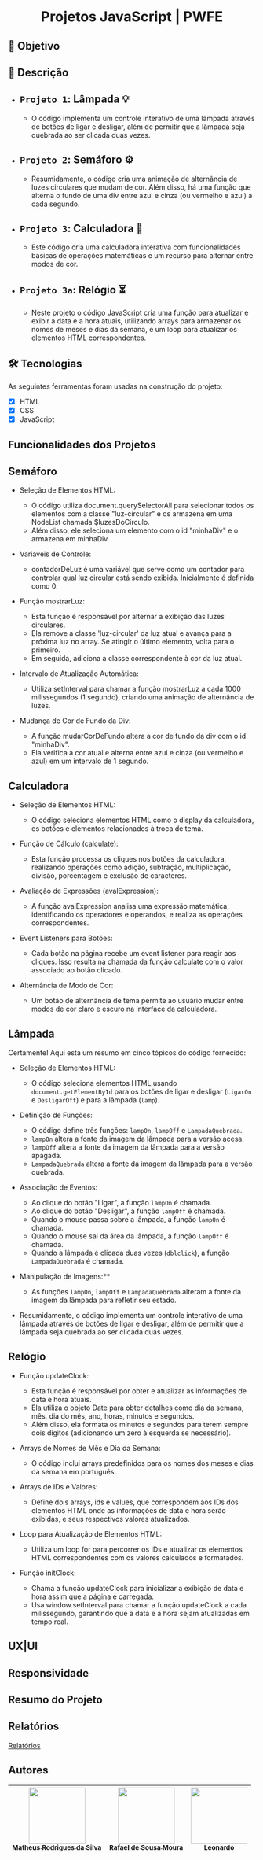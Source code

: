 <h1 align="center"> Projetos JavaScript | PWFE </h1>

<h2 id="#objetivo"> 🎯 Objetivo </h2>

<h2 id="#descricao"> 📃 Descrição </h2>

- `Projeto 1`: Lâmpada 💡
  - 
  - O código implementa um controle interativo de uma lâmpada através de botões de ligar e desligar, além de permitir que a lâmpada seja quebrada ao ser clicada duas vezes.
  
- `Projeto 2`: Semáforo ⚙
  - 
  - Resumidamente, o código cria uma animação de alternância de luzes circulares que mudam de cor. Além disso, há uma função que alterna o fundo de uma div entre azul e cinza (ou vermelho e azul) a cada segundo.
  
- `Projeto 3`: Calculadora 🧮
  - 
  - Este código cria uma calculadora interativa com funcionalidades básicas de operações matemáticas e um recurso para alternar entre modos de cor.
  
 - `Projeto 3a`: Relógio ⏳
   - 
   - Neste projeto o  código JavaScript cria uma função para atualizar e exibir a data e a hora atuais, utilizando arrays para armazenar os nomes de meses e dias da semana, e um loop para atualizar os elementos HTML correspondentes.

<h2 id="#tecnologias"> 🛠️ Tecnologias </h2>
As seguintes ferramentas foram usadas na construção do projeto:

- [x]  HTML
- [x]  CSS
- [x]  JavaScript

<h2 id="#funcionalidades"> Funcionalidades dos Projetos </h2>

## Semáforo
 - Seleção de Elementos HTML:
   - O código utiliza document.querySelectorAll para selecionar todos os elementos com a classe "luz-circular" e os armazena em uma NodeList chamada $luzesDoCirculo.
   - Além disso, ele seleciona um elemento com o id "minhaDiv" e o armazena em minhaDiv.

 - Variáveis de Controle:
   - contadorDeLuz é uma variável que serve como um contador para controlar qual luz circular está sendo exibida. Inicialmente é definida como 0.

 - Função mostrarLuz:
   - Esta função é responsável por alternar a exibição das luzes circulares.
   - Ela remove a classe 'luz-circular' da luz atual e avança para a próxima luz no array. Se atingir o último elemento, volta para o primeiro.
   - Em seguida, adiciona a classe correspondente à cor da luz atual.

 - Intervalo de Atualização Automática:
   - Utiliza setInterval para chamar a função mostrarLuz a cada 1000 milissegundos (1 segundo), criando uma animação de alternância de luzes.

 - Mudança de Cor de Fundo da Div:
   - A função mudarCorDeFundo altera a cor de fundo da div com o id "minhaDiv".
   - Ela verifica a cor atual e alterna entre azul e cinza (ou vermelho e azul) em um intervalo de 1 segundo.

## Calculadora
  - Seleção de Elementos HTML:
    - O código seleciona elementos HTML como o display da calculadora, os botões e elementos relacionados à troca de tema.

  - Função de Cálculo (calculate):
    - Esta função processa os cliques nos botões da calculadora, realizando operações como adição, subtração, multiplicação, divisão, porcentagem e exclusão de caracteres.

  - Avaliação de Expressões (avalExpression):
    - A função avalExpression analisa uma expressão matemática, identificando os operadores e operandos, e realiza as operações correspondentes.

  - Event Listeners para Botões:
    - Cada botão na página recebe um event listener para reagir aos cliques. Isso resulta na chamada da função calculate com o valor associado ao botão clicado.

  - Alternância de Modo de Cor:
    - Um botão de alternância de tema permite ao usuário mudar entre modos de cor claro e escuro na interface da calculadora.

## Lâmpada
Certamente! Aqui está um resumo em cinco tópicos do código fornecido:

 - Seleção de Elementos HTML:
   - O código seleciona elementos HTML usando `document.getElementById` para os botões de ligar e desligar (`LigarOn` e `DesligarOff`) e para a lâmpada (`lamp`).

 - Definição de Funções:
   - O código define três funções: `lampOn`, `lampOff` e `LampadaQuebrada`.
   - `lampOn` altera a fonte da imagem da lâmpada para a versão acesa.
   - `lampOff` altera a fonte da imagem da lâmpada para a versão apagada.
   - `LampadaQuebrada` altera a fonte da imagem da lâmpada para a versão quebrada.

  - Associação de Eventos:
     - Ao clique do botão "Ligar", a função `lampOn` é chamada.
     - Ao clique do botão "Desligar", a função `lampOff` é chamada.
     - Quando o mouse passa sobre a lâmpada, a função `lampOn` é chamada.
     - Quando o mouse sai da área da lâmpada, a função `lampOff` é chamada.
     - Quando a lâmpada é clicada duas vezes (`dblclick`), a função `LampadaQuebrada` é chamada.

 - Manipulação de Imagens:**
   - As funções `lampOn`, `lampOff` e `LampadaQuebrada` alteram a fonte da imagem da lâmpada para refletir seu estado.

 - Resumidamente, o código implementa um controle interativo de uma lâmpada através de botões de ligar e desligar, além de permitir que a lâmpada seja quebrada ao ser clicada duas vezes.

## Relógio
 - Função updateClock:
   - Esta função é responsável por obter e atualizar as informações de data e hora atuais.
   - Ela utiliza o objeto Date para obter detalhes como dia da semana, mês, dia do mês, ano, horas, minutos e segundos.
   - Além disso, ela formata os minutos e segundos para terem sempre dois dígitos (adicionando um zero à esquerda se necessário).

 - Arrays de Nomes de Mês e Dia da Semana:
   - O código inclui arrays predefinidos para os nomes dos meses e dias da semana em português.

 - Arrays de IDs e Valores:
   - Define dois arrays, ids e values, que correspondem aos IDs dos elementos HTML onde as informações de data e hora serão exibidas, e seus respectivos valores atualizados.

 - Loop para Atualização de Elementos HTML:
   - Utiliza um loop for para percorrer os IDs e atualizar os elementos HTML correspondentes com os valores calculados e formatados.

 - Função initClock:
   - Chama a função updateClock para inicializar a exibição de data e hora assim que a página é carregada.
   - Usa window.setInterval para chamar a função updateClock a cada milissegundo, garantindo que a data e a hora sejam atualizadas em tempo real.


<h2 id="#layout"> UX|UI </h2>

<h2 id="#responsividade"> Responsividade </h2>

<h2 id="#resumo"> Resumo do Projeto </h2>

<h2 id="#relatorios"> Relatórios </h2>

<a href="RELATÓRIO.md">Relatórios</a>

<h2 id="#autor"> Autores </h2>

| [<img loading="lazy" src="https://avatars.githubusercontent.com/u/82974688?v=4" width=115><br><sub>Matheus Rodrigues da Silva</sub>](https://github.com/TheuZCoder) |  [<img loading="lazy" src="https://avatars.githubusercontent.com/u/123770371?v=4" width=115><br><sub>Rafael de Sousa Moura</sub>](https://github.com/rafaelmoura23) |  [<img loading="lazy" src="https://avatars.githubusercontent.com/u/123977521?v=4" width=115><br><sub>Leonardo</sub>](https://github.com/vitalinoleo) |
| :---: | :---: | :---: |



